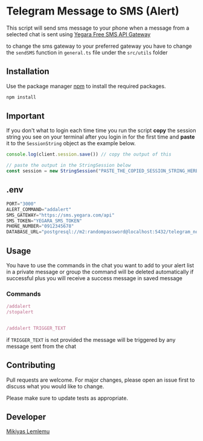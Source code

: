 # Telegram Message to SMS (Alert)

This script will send sms message to your phone when a message from a selected chat is sent using [Yegara Free SMS API Gateway](https://yegara.com/sms.php)

to change the sms gateway to your preferred gateway you have to change the `sendSMS` function in `general.ts` file under the `src/utils` folder

## Installation

Use the package manager [npm](https://www.npmjs.com/) to install the required packages.

```bash
npm install
```

## Important
If you don't what to login each time time you run the script **copy** the session string you see on your terminal after you login in for the first time and **paste** it to the `SessionString` object as the example below.
```javascript
console.log(client.session.save()) // copy the output of this

// paste the output in the StringSession below
const session = new StringSession("PASTE_THE_COPIED_SESSION_STRING_HERE");
```

## .env

```javascript
PORT="3000"
ALERT_COMMAND="addalert"
SMS_GATEWAY="https://sms.yegara.com/api"
SMS_TOKEN="YEGARA_SMS_TOKEN"
PHONE_NUMBER="0912345678"
DATABASE_URL="postgresql://m2:randompassword@localhost:5432/telegram_notifier?schema=public"
```

## Usage
You have to use the commands in the chat you want to add to your alert list in a private message or group the command will be deleted automatically if successful plus you will receive a success message in saved message
### Commands
```javascript
/addalert
/stopalert


/addalert TRIGGER_TEXT
```
if `TRIGGER_TEXT` is not provided the message will be triggered by any message sent from the chat

## Contributing

Pull requests are welcome. For major changes, please open an issue first
to discuss what you would like to change.

Please make sure to update tests as appropriate.

## Developer

[Mikiyas Lemlemu](https://t.me/m_miko/)